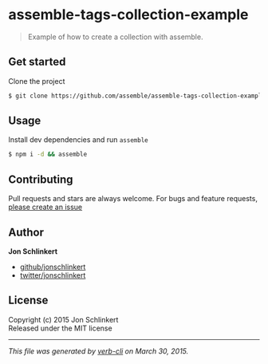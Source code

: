 # assemble-tags-collection-example 

> Example of how to create a collection with assemble.

## Get started

Clone the project

```bash
$ git clone https://github.com/assemble/assemble-tags-collection-example.git
```


## Usage

Install dev dependencies and run `assemble`

```bash
$ npm i -d && assemble
```


## Contributing
Pull requests and stars are always welcome. For bugs and feature requests, [please create an issue](https://github.com/jonschlinkert/collections/issues)

## Author

**Jon Schlinkert**

+ [github/jonschlinkert](https://github.com/jonschlinkert)
+ [twitter/jonschlinkert](http://twitter.com/jonschlinkert) 

## License
Copyright (c) 2015 Jon Schlinkert  
Released under the MIT license

***

_This file was generated by [verb-cli](https://github.com/assemble/verb-cli) on March 30, 2015._
